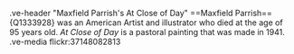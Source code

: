 .ve-header "Maxfield Parrish's At Close of Day"
==Maxfield Parrish=={Q1333928} was an American Artist and illustrator who died at the age of 95 years old. *At Close of Day* is a pastoral painting that was made in 1941. 
.ve-media flickr:37148082813
